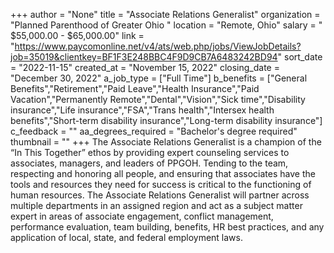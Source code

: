 +++
author = "None"
title = "Associate Relations Generalist"
organization = "Planned Parenthood of Greater Ohio "
location = "Remote, Ohio"
salary = " $55,000.00 - $65,000.00"
link = "https://www.paycomonline.net/v4/ats/web.php/jobs/ViewJobDetails?job=35019&clientkey=BF1F3E248BBC4F9D9CB7A6483242BD94"
sort_date = "2022-11-15"
created_at = "November 15, 2022"
closing_date = "December 30, 2022"
a_job_type = ["Full Time"]
b_benefits = ["General Benefits","Retirement","Paid Leave","Health Insurance","Paid Vacation","Permanently Remote","Dental","Vision","Sick time","Disability insurance","Life insurance","FSA","Trans health","Intersex health benefits","Short-term disability insurance","Long-term disability insurance"]
c_feedback = ""
aa_degrees_required = "Bachelor's degree required"
thumbnail = ""
+++
The Associate Relations Generalist is a champion of the “In This Together” ethos by providing expert counseling services to associates, managers, and leaders of PPGOH. Tending to the team, respecting and honoring all people, and ensuring that associates have the tools and resources they need for success is critical to the functioning of human resources. The Associate Relations Generalist will partner across multiple departments in an assigned region and act as a subject matter expert in areas of associate engagement, conflict management, performance evaluation, team building, benefits, HR best practices, and any application of local, state, and federal employment laws.